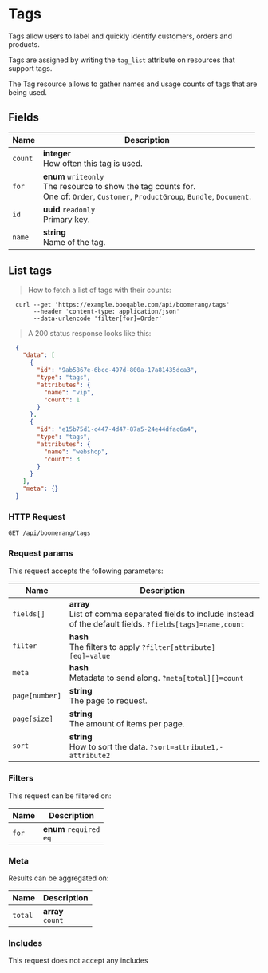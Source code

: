 # Tags

Tags allow users to label and quickly identify customers, orders and products.

Tags are assigned by writing the `tag_list` attribute on resources that support tags.

The Tag resource allows to gather names and usage counts of tags that are being used.

## Fields

 Name | Description
-- | --
`count` | **integer** <br>How often this tag is used.
`for` | **enum** `writeonly`<br>The resource to show the tag counts for.<br>One of: `Order`, `Customer`, `ProductGroup`, `Bundle`, `Document`.
`id` | **uuid** `readonly`<br>Primary key.
`name` | **string** <br>Name of the tag.


## List tags


> How to fetch a list of tags with their counts:

```shell
  curl --get 'https://example.booqable.com/api/boomerang/tags'
       --header 'content-type: application/json'
       --data-urlencode 'filter[for]=Order'
```

> A 200 status response looks like this:

```json
  {
    "data": [
      {
        "id": "9ab5867e-6bcc-497d-800a-17a81435dca3",
        "type": "tags",
        "attributes": {
          "name": "vip",
          "count": 1
        }
      },
      {
        "id": "e15b75d1-c447-4d47-87a5-24e44dfac6a4",
        "type": "tags",
        "attributes": {
          "name": "webshop",
          "count": 3
        }
      }
    ],
    "meta": {}
  }
```

### HTTP Request

`GET /api/boomerang/tags`

### Request params

This request accepts the following parameters:

Name | Description
-- | --
`fields[]` | **array** <br>List of comma separated fields to include instead of the default fields. `?fields[tags]=name,count`
`filter` | **hash** <br>The filters to apply `?filter[attribute][eq]=value`
`meta` | **hash** <br>Metadata to send along. `?meta[total][]=count`
`page[number]` | **string** <br>The page to request.
`page[size]` | **string** <br>The amount of items per page.
`sort` | **string** <br>How to sort the data. `?sort=attribute1,-attribute2`


### Filters

This request can be filtered on:

Name | Description
-- | --
`for` | **enum** `required`<br>`eq`


### Meta

Results can be aggregated on:

Name | Description
-- | --
`total` | **array** <br>`count`


### Includes

This request does not accept any includes